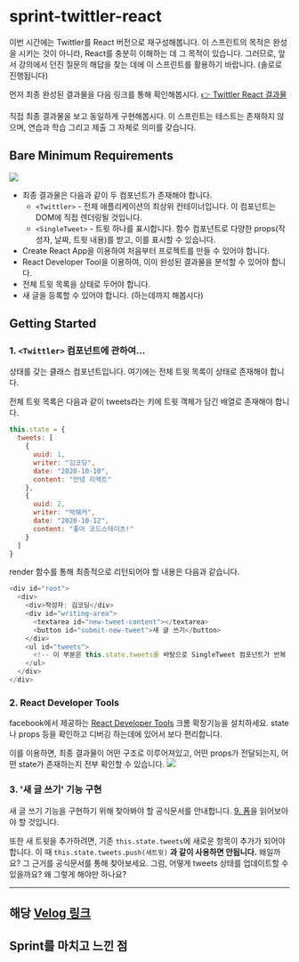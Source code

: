 # sprint-twittler-react

이번 시간에는 Twittler를 React 버전으로 재구성해봅니다. 이 스프린트의 목적은 완성을 시키는 것이 아니라, React를 충분히 이해하는 데 그 목적이 있습니다. 그러므로, 앞서 강의에서 던진 질문의 해답을 찾는 데에 이 스프린트를 활용하기 바랍니다. (솔로로 진행됩니다)

먼저 최종 완성된 결과물을 다음 링크를 통해 확인해봅시다. [👉 Twittler React 결과물](https://codestates.github.io/sw-twittler-react-published/)

직접 최종 결과물을 보고 동일하게 구현해봅시다. 이 스프린트는 테스트는 존재하지 않으며, 연습과 학습 그리고 제출 그 자체로 의미를 갖습니다.

## Bare Minimum Requirements
![](https://images.velog.io/images/gil0127/post/19f0312b-ae20-4f4c-9c0c-3541aa3ac629/1.png)

- 최종 결과물은 다음과 같이 두 컴포넌트가 존재해야 합니다.
   - `<Twittler>` - 전체 애플리케이션의 최상위 컨테이너입니다. 이 컴포넌트는 DOM에 직접 렌더링될 것입니다.
  - `<SingleTweet>` - 트윗 하나를 표시합니다. 함수 컴포넌트로 다양한 props(작성자, 날짜, 트윗 내용)를 받고, 이를 표시할 수 있습니다.
- Create React App을 이용하여 처음부터 프로젝트를 만들 수 있어야 합니다.
- React Developer Tool을 이용하여, 이미 완성된 결과물을 분석할 수 있어야 합니다.
- 전체 트윗 목록을 상태로 두어야 합니다.
- 새 글을 등록할 수 있어야 합니다. (하는데까지 해봅시다)

## Getting Started

### 1. `<Twittler>` 컴포넌트에 관하여...
상태를 갖는 클래스 컴포넌트입니다. 여기에는 전체 트윗 목록이 상태로 존재해야 합니다.

전체 트윗 목록은 다음과 같이 tweets라는 키에 트윗 객체가 담긴 배열로 존재해야 합니다.
```js
this.state = {
  tweets: [
    {
      uuid: 1,
      writer: "김코딩",
      date: "2020-10-10",
      content: "안녕 리액트"
    },
    {
      uuid: 2,
      writer: "박해커",
      date: "2020-10-12",
      content: "좋아 코드스테이츠!"
    }
  ]
}
```
render 함수를 통해 최종적으로 리턴되어야 할 내용은 다음과 같습니다.
```js
<div id="root">
  <div>
    <div>작성자: 김코딩</div>
    <div id="writing-area">
      <textarea id="new-tweet-content"></textarea>
      <button id="submit-new-tweet">새 글 쓰기</button>
    </div>
    <ul id="tweets">
      <!-- 이 부분은 this.state.tweets를 바탕으로 SingleTweet 컴포넌트가 반복 출력될 것입니다. -->
    </ul>
  </div>
</div>

```
### 2. React Developer Tools
facebook에서 제공하는 [React Developer Tools](https://chrome.google.com/webstore/detail/react-developer-tools/fmkadmapgofadopljbjfkapdkoienihi) 크롬 확장기능을 설치하세요. state나 props 등을 확인하고 디버깅 하는데에 있어서 보다 편리합니다.

이를 이용하면, 최종 결과물이 어떤 구조로 이루어져있고, 어떤 props가 전달되는지, 어떤 state가 존재하는지 전부 확인할 수 있습니다.
![](https://images.velog.io/images/gil0127/post/90c21b65-840c-4dde-abc8-db9f69d8da27/2.png)

### 3. '새 글 쓰기' 기능 구현
새 글 쓰기 기능을 구현하기 위해 찾아봐야 할 공식문서를 안내합니다. [9. 폼](https://ko.reactjs.org/docs/forms.html)을 읽어보아야 할 것입니다.

또한 새 트윗을 추가하려면, 기존 `this.state.tweets`에 새로운 항목이 추가가 되어야 합니다. 이 때 `this.state.tweets.push(새트윗)` **과 같이 사용하면 안됩니다.** 왜일까요? 그 근거를 공식문서를 통해 찾아보세요. 그럼, 어떻게 tweets 상태를 업데이트할 수 있을까요? 왜 그렇게 해야만 하나요?

---------------------

## 해당 [Velog 링크](https://velog.io/@gil0127/Sprint-Twittler-React)

## Sprint를 마치고 느낀 점
